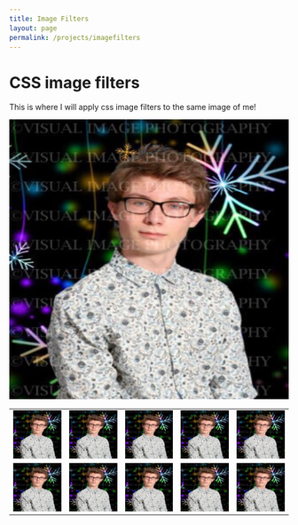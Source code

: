 ```yaml
---
title: Image Filters
layout: page
permalink: /projects/imagefilters
---
```


<html lang="en">
	<h1>CSS image filters</h1>
	<p>This is where I will apply css image filters to the same image of me!</p>
	<img src="../assets/img/android-chrome-512x512.png">
	<table id="imgtable">
		<tbody>
			<tr>
				<td><img class="hue-rotate-filter" src="../assets/img/android-chrome-512x512.png"></td>
				<td><img class="blur-filter" src="../assets/img/android-chrome-512x512.png"></td>
				<td><img class="grayscale-filter" src="../assets/img/android-chrome-512x512.png"></td>
				<td><img class="opacity-filter" src="../assets/img/android-chrome-512x512.png"></td>
				<td><img class="saturate-filter" src="../assets/img/android-chrome-512x512.png"></td>
			</tr>
			<tr>
				<td><img class="sepia-filter" src="../assets/img/android-chrome-512x512.png"></td>
				<td><img class="invert-filter" src="../assets/img/android-chrome-512x512.png"></td>
				<td><img class="shadow-filter" src="../assets/img/android-chrome-512x512.png"></td>
				<td><img class="brightness-filter" src="../assets/img/android-chrome-512x512.png"></td>
				<td><img class="contrast-filter" src="../assets/img/android-chrome-512x512.png"></td>
			</tr>
		</tbody>
	</table>

</html>
